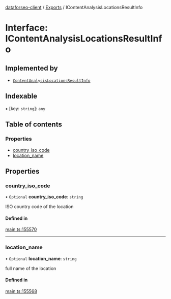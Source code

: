 [dataforseo-client](../README.md) / [Exports](../modules.md) / IContentAnalysisLocationsResultInfo

# Interface: IContentAnalysisLocationsResultInfo

## Implemented by

- [`ContentAnalysisLocationsResultInfo`](../classes/ContentAnalysisLocationsResultInfo.md)

## Indexable

▪ [key: `string`]: `any`

## Table of contents

### Properties

- [country\_iso\_code](IContentAnalysisLocationsResultInfo.md#country_iso_code)
- [location\_name](IContentAnalysisLocationsResultInfo.md#location_name)

## Properties

### country\_iso\_code

• `Optional` **country\_iso\_code**: `string`

ISO country code of the location

#### Defined in

[main.ts:155570](https://github.com/dataforseo/TypeScriptClient/blob/7ca1aa4/main.ts#L155570)

___

### location\_name

• `Optional` **location\_name**: `string`

full name of the location

#### Defined in

[main.ts:155568](https://github.com/dataforseo/TypeScriptClient/blob/7ca1aa4/main.ts#L155568)
